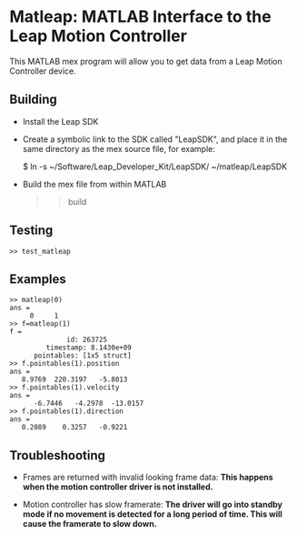 # Matleap: MATLAB Interface to the Leap Motion Controller

This MATLAB mex program will allow you to get data from a Leap Motion
Controller device.

## Building

* Install the Leap SDK
* Create a symbolic link to the SDK called "LeapSDK", and place it in the
  same directory as the mex source file, for example:

    $ ln -s ~/Software/Leap_Developer_Kit/LeapSDK/ ~/matleap/LeapSDK

* Build the mex file from within MATLAB

    >> build

## Testing

    >> test_matleap

## Examples
    >> matleap(0)
    ans =
         0     1
    >> f=matleap(1)
    f =
                  id: 263725
             timestamp: 8.1430e+09
          pointables: [1x5 struct]
    >> f.pointables(1).position
    ans =
       8.9769  220.3197   -5.8013
    >> f.pointables(1).velocity
    ans =
          -6.7446   -4.2978  -13.0157
    >> f.pointables(1).direction
    ans =
       0.2089    0.3257   -0.9221

## Troubleshooting

* Frames are returned with invalid looking frame data:  **This happens when
  the motion controller driver is not installed.**

* Motion controller has slow framerate:  **The driver will go into standby
  mode if no movement is detected for a long period of time.  This will
  cause the framerate to slow down.**
